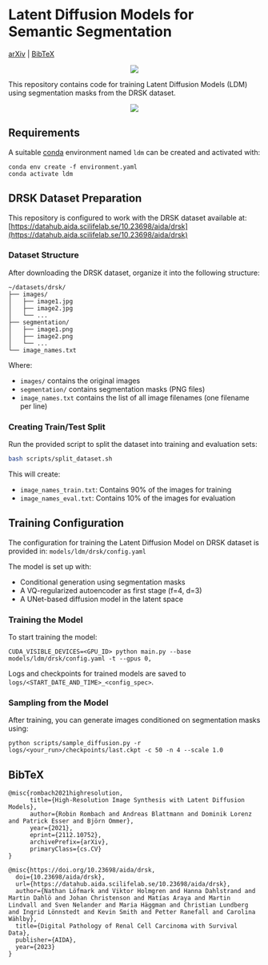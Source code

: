 # Latent Diffusion Models for Semantic Segmentation
[arXiv](https://arxiv.org/abs/2112.10752) | [BibTeX](#bibtex)

<p align="center">
<img src=assets/results.gif />
</p>

This repository contains code for training Latent Diffusion Models (LDM) using segmentation masks from the DRSK dataset.

<p align="center">
<img src=assets/modelfigure.png />
</p>

## Requirements
A suitable [conda](https://conda.io/) environment named `ldm` can be created
and activated with:

```
conda env create -f environment.yaml
conda activate ldm
```

## DRSK Dataset Preparation

This repository is configured to work with the DRSK dataset available at:
[https://datahub.aida.scilifelab.se/10.23698/aida/drsk](https://datahub.aida.scilifelab.se/10.23698/aida/drsk)

### Dataset Structure

After downloading the DRSK dataset, organize it into the following structure:

```
~/datasets/drsk/
├── images/
│   ├── image1.jpg
│   ├── image2.jpg
│   └── ...
├── segmentation/
│   ├── image1.png
│   ├── image2.png
│   └── ...
└── image_names.txt
```

Where:
- `images/` contains the original images
- `segmentation/` contains segmentation masks (PNG files)
- `image_names.txt` contains the list of all image filenames (one filename per line)

### Creating Train/Test Split

Run the provided script to split the dataset into training and evaluation sets:

```bash
bash scripts/split_dataset.sh
```

This will create:
- `image_names_train.txt`: Contains 90% of the images for training
- `image_names_eval.txt`: Contains 10% of the images for evaluation

## Training Configuration

The configuration for training the Latent Diffusion Model on DRSK dataset is provided in:
`models/ldm/drsk/config.yaml`

The model is set up with:
- Conditional generation using segmentation masks
- A VQ-regularized autoencoder as first stage (f=4, d=3)
- A UNet-based diffusion model in the latent space

### Training the Model

To start training the model:

```shell script
CUDA_VISIBLE_DEVICES=<GPU_ID> python main.py --base models/ldm/drsk/config.yaml -t --gpus 0,
```

Logs and checkpoints for trained models are saved to `logs/<START_DATE_AND_TIME>_<config_spec>`.

### Sampling from the Model

After training, you can generate images conditioned on segmentation masks using:

```shell script
python scripts/sample_diffusion.py -r logs/<your_run>/checkpoints/last.ckpt -c 50 -n 4 --scale 1.0
```

## BibTeX

```
@misc{rombach2021highresolution,
      title={High-Resolution Image Synthesis with Latent Diffusion Models}, 
      author={Robin Rombach and Andreas Blattmann and Dominik Lorenz and Patrick Esser and Björn Ommer},
      year={2021},
      eprint={2112.10752},
      archivePrefix={arXiv},
      primaryClass={cs.CV}
}

@misc{https://doi.org/10.23698/aida/drsk,
  doi={10.23698/aida/drsk},
  url={https://datahub.aida.scilifelab.se/10.23698/aida/drsk},
  author={Nathan Löfmark and Viktor Holmgren and Hanna Dahlstrand and Martin Dahlö and Johan Christenson and Matías Araya and Martin Lindvall and Sven Nelander and Maria Häggman and Christian Lundberg and Ingrid Lönnstedt and Kevin Smith and Petter Ranefall and Carolina Wählby},
  title={Digital Pathology of Renal Cell Carcinoma with Survival Data},
  publisher={AIDA},
  year={2023}
}
```


